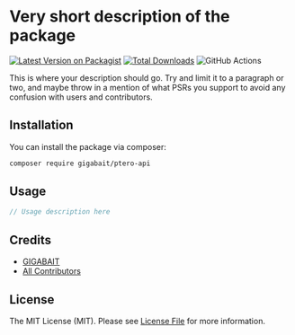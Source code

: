 # Very short description of the package

[![Latest Version on Packagist](https://img.shields.io/packagist/v/gigabait/ptero-api.svg?style=flat-square)](https://packagist.org/packages/gigabait/ptero-api)
[![Total Downloads](https://img.shields.io/packagist/dt/gigabait/ptero-api.svg?style=flat-square)](https://packagist.org/packages/gigabait/ptero-api)
![GitHub Actions](https://github.com/gigabait/ptero-api/actions/workflows/main.yml/badge.svg)

This is where your description should go. Try and limit it to a paragraph or two, and maybe throw in a mention of what PSRs you support to avoid any confusion with users and contributors.

## Installation

You can install the package via composer:

```bash
composer require gigabait/ptero-api
```

## Usage

```php
// Usage description here
```

## Credits

-   [GIGABAIT](https://github.com/gigabait93)
-   [All Contributors](../../contributors)

## License

The MIT License (MIT). Please see [License File](LICENSE) for more information.

